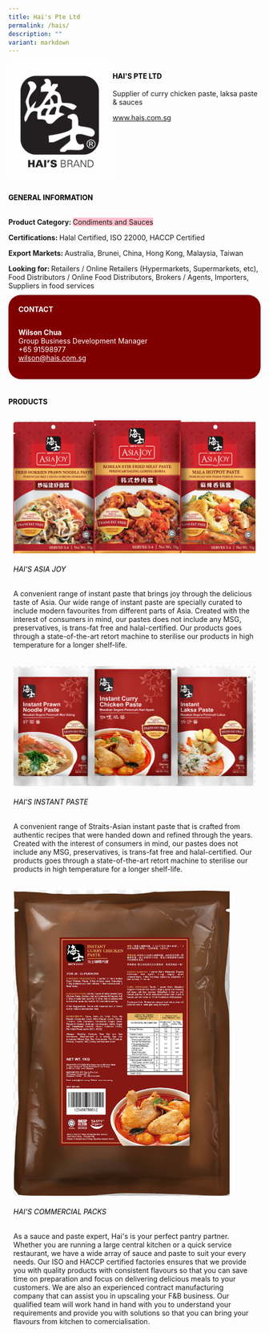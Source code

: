 ```yaml
---
title: Hai's Pte Ltd
permalink: /hais/
description: ""
variant: markdown
---
```

<div class="flex-paragraph"> 
<p style="text-transform: uppercase">
</p>
</div> 
<div class="flex-container" style="display: flex; flex-wrap: wrap;"> 
<div class="card sgds" style="flex: 1 1 40%; display: block;">
<img src="/images/hai_s_logo.jpg">
</div> 
<div class="card-sgds" style="flex: 1 1 58%; display: block; margin-left: 3px"> 
<h4 style="text-transform: uppercase; color: black;">
<b>Hai's Pte Ltd
</b>
</h4> 
<p>Supplier of curry chicken paste, laksa paste &amp; sauces
</p> 
<p>
<a href="https://www.hais.com.sg" target="_blank">www.hais.com.sg
</a>
</p> 
</div> 
</div> 
<h4 style="text-transform: uppercase; color: black;">
<b>General Information
</b>
</h4> 
<div class="flex-container" style="display: flex; flex-wrap: wrap;"> 
<div class="card sgds" style="flex: 1 1 65%; display: block; align-self: stretch"> 
<div class="flex-paragraph"> 
<p>
<b>Product Category: 
</b>
<span style="background-color: pink; border-radius: 10 px;">Condiments and Sauces
</span>
</p> 
<p>
<b>Certifications: 
</b> Halal Certified, ISO 22000, HACCP Certified
</p> 
<p>
<b>Export Markets: 
</b>Australia, Brunei, China, Hong Kong, Malaysia, Taiwan
</p> 
<p style="margin-bottom: 10px;">
<b>Looking for: 
</b>Retailers / Online Retailers (Hypermarkets, Supermarkets, etc), Food Distributors / Online Food Distributors, Brokers / Agents, Importers, Suppliers in food services
</p> 
</div> 
</div> 
<div class="card sgds" style="flex: 1 1 35%; padding: 10px; display: block; background-color: maroon; border-radius: 25px; align-self: center;"> 
<h4 style="color: white; margin-top: 10px; margin-left: 10px;">CONTACT
</h4> 
<div class="flex-paragraph"> 
<p style="padding: 10px; color: white;">
<b>Wilson Chua
</b>
<br>Group Business Development Manager
<br>+65 91598977
<br>
<a href="mailto:wilson@hais.com.sg" style="color: white;">wilson@hais.com.sg
</a>
</p> 
</div> 
</div> 
</div> 
<br> 
<h4 style="text-transform: uppercase; color: black;">
<b>products
</b>
</h4> 
<div style="display: flex; flex-wrap: wrap;"> 
<div class="card sgds" style="flex: 1 1 47%; margin: 10px; display: block;"> 
<div class="flex-image" style="display: block;">
<img src="/images/hai_s_product1.PNG">
</div> 
<div class="flex-paragraph"> 
<h6 style="text-transform: uppercase; color: black;">Hai's Asia Joy
</h6> 
<p>A convenient range of instant paste that brings joy through the delicious taste of Asia. Our wide range of instant paste are specially curated to include modern favourites from different parts of Asia. Created with the interest of consumers in mind, our pastes does not include any MSG, preservatives, is trans-fat free and halal-certified. Our products goes through a state-of-the-art retort machine to sterilise our products in high temperature for a longer shelf-life.
</p>
</div> 
</div> 
<div class="card sgds" style="flex: 1 1 47%; margin: 10px; display: block;"> 
<div class="flex-image" style="display: block;">
<img src="/images/hai_s_product2.PNG">
</div> 
<div class="flex-paragraph"> 
<h6 style="text-transform: uppercase; color: black;"> Hai's Instant Paste
</h6> 
<p>A convenient range of Straits-Asian instant paste that is crafted from authentic recipes that were handed down and refined through the years. Created with the interest of consumers in mind, our pastes does not include any MSG, preservatives, is trans-fat free and halal-certified. Our products goes through a state-of-the-art retort machine to sterilise our products in high temperature for a longer shelf-life.
</p>
</div> 
</div> 
<div class="card sgds" style="flex: 1 1 47%; margin: 10px; display: block;"> 
<div class="flex-image" style="display: block;">
<img src="/images/hai_s_product3.PNG">
</div> 
<div class="flex-paragraph"> 
<h6 style="text-transform: uppercase; color: black;">Hai's Commercial Packs
</h6> 
<p>As a sauce and paste expert, Hai's is your perfect pantry partner. Whether you are running a large central kitchen or a quick service restaurant, we have a wide array of sauce and paste to suit your every needs. Our ISO and HACCP certified factories ensures that we provide you with quality products with consistent flavours so that you can save time on preparation and focus on delivering delicious meals to your customers. We are also an experienced contract manufacturing company that can assist you in upscaling your F&amp;B business. Our qualified team will work hand in hand with you to understand your requirements and provide you with solutions so that you can bring your flavours from kitchen to comercialisation.
</p>
</div> 
</div> 
</div>